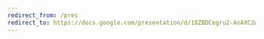 ```yaml
---
redirect_from: /pres
redirect_to: https://docs.google.com/presentation/d/18ZBDCegru2-AnAXC2wwenl4HpNlW8YCYGs2BPISZX8c/edit?usp=sharing
---
```


